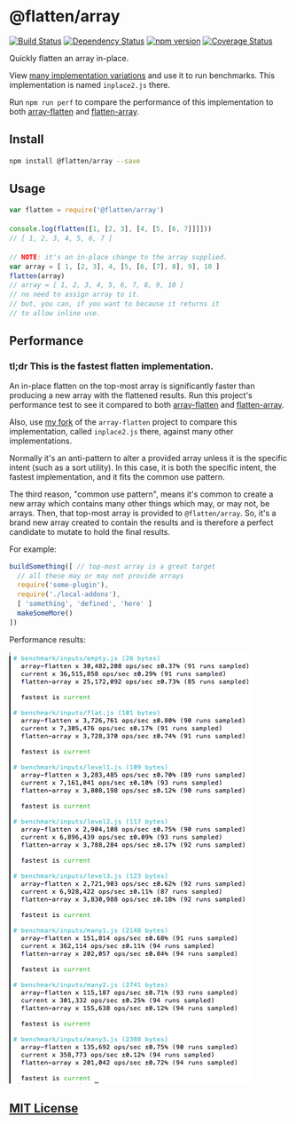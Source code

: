 # @flatten/array
[![Build Status](https://travis-ci.org/elidoran/flatten-array.svg?branch=master)](https://travis-ci.org/elidoran/flatten-array)
[![Dependency Status](https://gemnasium.com/elidoran/flatten-array.png)](https://gemnasium.com/elidoran/flatten-array)
[![npm version](https://badge.fury.io/js/%40flatten%2Farray.svg)](http://badge.fury.io/js/%40flatten%2Farray)
[![Coverage Status](https://coveralls.io/repos/github/elidoran/flatten-array/badge.svg?branch=master)](https://coveralls.io/github/elidoran/flatten-array?branch=master)

Quickly flatten an array in-place.

View [many implementation variations](https://github.com/elidoran/array-flatten/tree/add-more/benchmark/code/flatten) and use it to run benchmarks. This implementation is named `inplace2.js` there.

Run `npm run perf` to compare the performance of this implementation to both [array-flatten](https://www.npmjs.com/package/array-flatten) and [flatten-array](https://www.npmjs.com/package/flatten-array).


## Install

```sh
npm install @flatten/array --save
```


## Usage

```javascript
var flatten = require('@flatten/array')

console.log(flatten([1, [2, 3], [4, [5, [6, 7]]]]))
// [ 1, 2, 3, 4, 5, 6, 7 ]

// NOTE: it's an in-place change to the array supplied.
var array = [ 1, [2, 3], 4, [5, [6, [7], 8], 9], 10 ]
flatten(array)
// array = [ 1, 2, 3, 4, 5, 6, 7, 8, 9, 10 ]
// no need to assign array to it.
// but, you can, if you want to because it returns it
// to allow inline use.
```


## Performance

### **tl;dr** This is the fastest flatten implementation.

An in-place flatten on the top-most array is significantly faster than producing a new array with the flattened results. Run this project's performance test to see it compared to both [array-flatten](https://www.npmjs.com/package/array-flatten) and [flatten-array](https://www.npmjs.com/package/flatten-array).

Also, use [my fork](https://github.com/elidoran/array-flatten/tree/add-more/benchmark/code/flatten) of the `array-flatten` project to compare this implementation, called `inplace2.js` there, against many other implementations.

Normally it's an anti-pattern to alter a provided array unless it is the specific intent (such as a sort utility). In this case, it is both the specific intent, the fastest implementation, and it fits the common use pattern.

The third reason, "common use pattern", means it's common to create a new array which contains many other things which may, or may not, be arrays. Then, that top-most array is provided to `@flatten/array`. So, it's a brand new array created to contain the results and is therefore a perfect candidate to mutate to hold the final results.

For example:

```javascript
buildSomething([ // top-most array is a great target
  // all these may or may not provide arrays
  require('some-plugin'),
  require('./local-addons'),
  [ 'something', 'defined', 'here' ]
  makeSomeMore()
])
```

Performance results:

![Show performance comparison with various inputs for this implementation, array-flatten, and flatten-array.](docs/performance.png)


## [MIT License](LICENSE)
